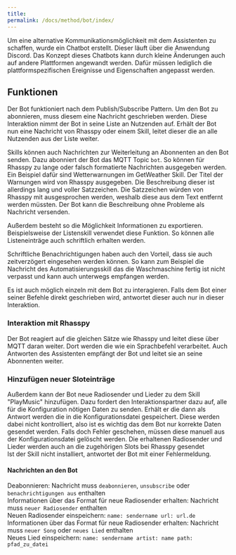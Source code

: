 ```yaml
---
title: 
permalink: /docs/method/bot/index/
---
```


Um eine alternative Kommunikationsmöglichkeit mit dem Assistenten zu schaffen, wurde ein Chatbot erstellt. Dieser läuft über die Anwendung Discord. Das Konzept dieses Chatbots kann durch kleine Änderungen auch auf andere Plattformen angewandt werden. Dafür müssen lediglich die plattformspezifischen Ereignisse und Eigenschaften angepasst werden. <br>

## Funktionen

Der Bot funktioniert nach dem Publish/Subscribe Pattern. Um den Bot zu abonnieren, muss diesem eine Nachricht geschrieben werden. Diese Interaktion nimmt der Bot in seine Liste an Nutzenden auf. Erhält der Bot nun eine Nachricht von Rhasspy oder einem Skill, leitet dieser die an alle Nutzenden aus der Liste weiter. <br>

Skills können auch Nachrichten zur Weiterleitung an Abonnenten an den Bot senden. Dazu abonniert der Bot das MQTT Topic `bot`. So können für Rhasspy zu lange oder falsch formatierte Nachrichten ausgegeben werden. Ein Beispiel dafür sind Wetterwarnungen im GetWeather Skill. Der Titel der Warnungen wird von Rhasspy ausgegeben. Die Beschreibung dieser ist allerdings lang und voller Satzzeichen. Die Satzzeichen würden von Rhasspy mit ausgesprochen werden, weshalb diese aus dem Text entfernt werden müssten. Der Bot kann die Beschreibung ohne Probleme als Nachricht versenden. <br>

Außerdem besteht so die Möglichkeit Informationen zu exportieren. Beispielsweise der Listenskill verwendet diese Funktion. So können alle Listeneinträge auch schriftlich erhalten werden. <br>

Schriftliche Benachrichtigungen haben auch den Vorteil, dass sie auch zeitverzögert eingesehen werden können. So kann zum Beispiel die Nachricht des Automatisierungsskill das die Waschmaschine fertig ist nicht verpasst und kann auch unterwegs empfangen werden.

Es ist auch möglich einzeln mit dem Bot zu interagieren. Falls dem Bot einer seiner Befehle direkt geschrieben wird, antwortet dieser auch nur in dieser Interaktion. <br>


### Interaktion mit Rhasspy

Der Bot reagiert auf die gleichen Sätze wie Rhasspy und leitet diese über MQTT daran weiter. Dort werden die wie ein Sprachbefehl verarbeitet. Auch Antworten des Assistenten empfängt der Bot und leitet sie an seine Abonnenten weiter.<br>

### Hinzufügen neuer Sloteinträge

Außerdem kann der Bot neue Radiosender und Lieder zu dem Skill "PlayMusic" hinzufügen. Dazu fordert den Interaktionspartner dazu auf, alle für die Konfiguration nötigen Daten zu senden. Erhält er die dann als Antwort werden die in die Konfigurationsdatei gespeichert. Diese werden dabei nicht kontrolliert, also ist es wichtig das dem Bot nur korrekte Daten gesendet werden. Falls doch Fehler geschehen, müssen diese manuell aus der Konfigurationsdatei gelöscht werden. Die erhaltenen Radiosender und Lieder werden auch an die zugehörigen Slots bei Rhasspy gesendet <br>
Ist der Skill nicht installiert, antwortet der Bot mit einer Fehlermeldung.

#### Nachrichten an den Bot

Deabonnieren: Nachricht muss `deabonnieren`, `unsubscribe` oder `benachrichtigungen aus` enthalten <br>
Informationen über das Format für neue Radiosender erhalten: Nachricht muss `neuer Radiosender` enthalten <br>
Neuen Radiosender einspeichern: `name: sendername url: url.de` <br>
Informationen über das Format für neue Radiosender erhalten: Nachricht muss `neuer Song` oder `neues Lied` enthalten <br>
Neues Lied einspeichern: `name: sendername artist: name path: pfad_zu_datei` <br>

